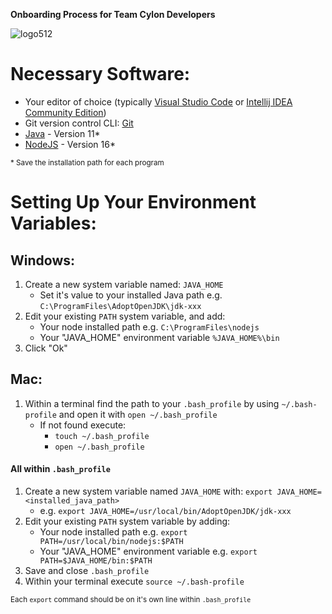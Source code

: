**Onboarding Process for Team Cylon Developers**

![logo512](https://user-images.githubusercontent.com/70484954/169569202-7e3c9dd4-925a-432d-9182-a24f1c25f2c8.png)

# Necessary Software:

- Your editor of choice (typically [Visual Studio Code](https://code.visualstudio.com/Download "Visual Studio Code Download") or [Intellij IDEA Community Edition](https://www.jetbrains.com/idea/download/#section=windows))
- Git version control CLI: [Git](https://git-scm.com/download/win "Git Download")
- [Java](https://adoptopenjdk.net/ "Java Download") - Version 11\*
- [NodeJS](https://nodejs.org/en/download/ "NodeJS Download") - Version 16\*

<sub>\* Save the installation path for each program</sub>  

# Setting Up Your Environment Variables:

## Windows:

1. Create a new system variable named: `JAVA_HOME`
   - Set it's value to your installed Java path e.g. `C:\ProgramFiles\AdoptOpenJDK\jdk-xxx`
1. Edit your existing `PATH` system variable, and add:
   - Your node installed path e.g. `C:\ProgramFiles\nodejs`
   - Your "JAVA_HOME" environment variable `%JAVA_HOME%\bin`
1. Click "Ok"

## Mac:

1. Within a terminal find the path to your `.bash_profile` by using `~/.bash-profile` and open it with `open ~/.bash_profile`
   - If not found execute:
     - `touch ~/.bash_profile`
     - `open ~/.bash_profile`  

#### All within `.bash_profile`

1. Create a new system variable named `JAVA_HOME` with: `export JAVA_HOME=<installed_java_path>`
    - e.g. `export JAVA_HOME=/usr/local/bin/AdoptOpenJDK/jdk-xxx`
1. Edit your existing `PATH` system variable by adding:
   - Your node installed path e.g. `export PATH=/usr/local/bin/nodejs:$PATH`
   - Your "JAVA_HOME" environment variable e.g. `export PATH=$JAVA_HOME/bin:$PATH`
1. Save and close `.bash_profile`
1. Within your terminal execute `source ~/.bash-profile`

<sub>Each `export` command should be on it's own line within `.bash_profile`
